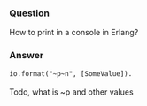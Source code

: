 ### Question
How to print in a console in Erlang?


### Answer
`io.format("~p~n", [SomeValue]).`\
\
Todo, what is \~p and other values


